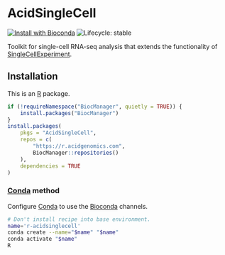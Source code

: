 # AcidSingleCell

[![Install with Bioconda](https://img.shields.io/badge/install%20with-bioconda-brightgreen.svg)](http://bioconda.github.io/recipes/r-acidsinglecell/README.html) ![Lifecycle: stable](https://img.shields.io/badge/lifecycle-stable-brightgreen.svg)

Toolkit for single-cell RNA-seq analysis that extends the functionality of
[SingleCellExperiment][].

## Installation

This is an [R][] package.

```r
if (!requireNamespace("BiocManager", quietly = TRUE)) {
    install.packages("BiocManager")
}
install.packages(
    pkgs = "AcidSingleCell",
    repos = c(
        "https://r.acidgenomics.com",
        BiocManager::repositories()
    ),
    dependencies = TRUE
)
```

### [Conda][] method

Configure [Conda][] to use the [Bioconda][] channels.

```sh
# Don't install recipe into base environment.
name='r-acidsinglecell'
conda create --name="$name" "$name"
conda activate "$name"
R
```

[bioconda]: https://bioconda.github.io/
[conda]: https://conda.io/
[r]: https://www.r-project.org/
[singlecellexperiment]: http://bioconductor.org/packages/SingleCellExperiment/
